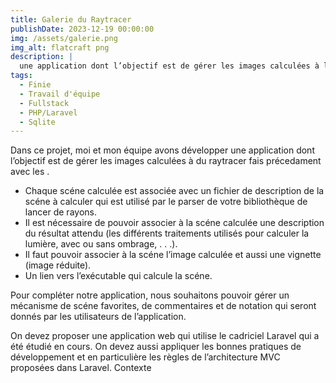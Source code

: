 ```yaml
---
title: Galerie du Raytracer
publishDate: 2023-12-19 00:00:00
img: /assets/galerie.png
img_alt: flatcraft png
description: |
  une application dont l’objectif est de gérer les images calculées à l’aide du raytracer.
tags:
  - Finie
  - Travail d'équipe
  - Fullstack
  - PHP/Laravel
  - Sqlite
---
```


Dans ce projet, moi et mon équipe avons développer une application dont
l’objectif est de gérer les images calculées à du raytracer fais précedament avec les .

- Chaque scéne calculée est associée avec un fichier de description de la scéne à calculer qui est utilisé par le parser de votre bibliothèque de lancer de rayons.
- Il est nécessaire de pouvoir associer à la scéne calculée une description du résultat attendu (les différents traitements utilisés pour calculer la lumière, avec ou sans ombrage, . . .).
- Il faut pouvoir associer à la scéne l’image calculée et aussi une vignette (image réduite).
- Un lien vers l’exécutable qui calcule la scéne.

Pour compléter notre application, nous souhaitons pouvoir gérer un mécanisme de scéne favorites, de
commentaires et de notation qui seront donnés par les utilisateurs de l’application.


On devez proposer une application web qui utilise le cadriciel Laravel qui a été étudié en cours.
On devez aussi appliquer les bonnes pratiques de développement et en particulière les règles de
l’architecture MVC proposées dans Laravel.
Contexte

